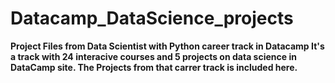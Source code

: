 # Datacamp_DataScience_projects
**Project Files from Data Scientist with Python career track in Datacamp
It's a track with 24 interacive courses and 5 projects on data science in DataCamp site. 
The Projects from that carrer track is included here.**
